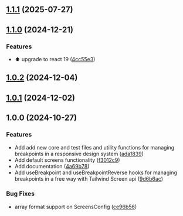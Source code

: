 ## [1.1.1](https://github.com/saoudi-h/tw-screens/compare/v1.1.0...v1.1.1) (2025-07-27)

## [1.1.0](https://github.com/saoudi-h/tw-screens/compare/v1.0.2...v1.1.0) (2024-12-21)

### Features

* :arrow_up: upgrade to react 19 ([4cc55e3](https://github.com/saoudi-h/tw-screens/commit/4cc55e3841374524508a254b4a774632973768b2))

## [1.0.2](https://github.com/saoudi-h/tw-screens/compare/v1.0.1...v1.0.2) (2024-12-04)

## [1.0.1](https://github.com/saoudi-h/tw-screens/compare/v1.0.0...v1.0.1) (2024-12-02)

## 1.0.0 (2024-10-27)

### Features

* Add add new core and test files and utility functions for managing breakpoints in a responsive design system ([ada1839](https://github.com/saoudi-h/tw-screens/commit/ada1839c4aa477d5862068d4e5664d2e53348ad7))
* Add default screens functionality ([f3012c9](https://github.com/saoudi-h/tw-screens/commit/f3012c9b734d5e9dac3c35564d40dfca6cb927b8))
* Add documentation ([4a69b78](https://github.com/saoudi-h/tw-screens/commit/4a69b78c9d6a8d819449120b10c9dd0ad925386e))
* Add useBreakpoint and useBreakpointReverse hooks for managing breakpoints in a free way with Tailwind Screen api ([9d6b6ac](https://github.com/saoudi-h/tw-screens/commit/9d6b6ac250c387c8fea6e92672d91b65e6c2fcb3))

### Bug Fixes

* array format support on ScreensConfig ([ce96b56](https://github.com/saoudi-h/tw-screens/commit/ce96b56b1687a4a41e0b0a361432479c4dd0d3d8))
